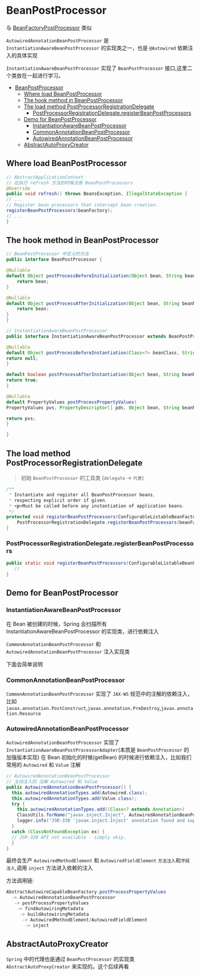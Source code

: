 # BeanPostProcessor

与 [BeanFactoryPostProcessor](./spring-bean-factory-post-processor.md) 类似

`AutowiredAnnotationBeanPostProcessor` 是 `InstantiationAwareBeanPostProcessor` 的实现类之一，也是 `@Autowired` 依赖注入的具体实现

`InstantiationAwareBeanPostProcessor` 实现了 `BeanPostProcessor` 接口,这里二个类放在一起进行学习。

- [BeanPostProcessor](#beanpostprocessor)
  - [Where load BeanPostProcessor](#where-load-beanpostprocessor)
  - [The hook method in BeanPostProcessor](#the-hook-method-in-beanpostprocessor)
  - [The load method PostProcessorRegistrationDelegate](#the-load-method-postprocessorregistrationdelegate)
    - [PostProcessorRegistrationDelegate.registerBeanPostProcessors](#postprocessorregistrationdelegateregisterbeanpostprocessors)
  - [Demo for BeanPostProcessor](#demo-for-beanpostprocessor)
    - [InstantiationAwareBeanPostProcessor](#instantiationawarebeanpostprocessor)
    - [CommonAnnotationBeanPostProcessor](#commonannotationbeanpostprocessor)
    - [AutowiredAnnotationBeanPostProcessor](#autowiredannotationbeanpostprocessor)
  - [AbstractAutoProxyCreator](#abstractautoproxycreator)

## Where load BeanPostProcessor

```java
// AbstractApplicationContext
// 在执行 refresh 方法的时候注册 BeanPostProcessors
@Override
public void refresh() throws BeansException, IllegalStateException {
// ...
// Register bean processors that intercept bean creation.
registerBeanPostProcessors(beanFactory);
// ...
}
```

## The hook method in BeanPostProcessor

```java
// BeanPostProcessor 中定义的方法
public interface BeanPostProcessor {

@Nullable
default Object postProcessBeforeInitialization(Object bean, String beanName) throws BeansException {
    return bean;
}

@Nullable
default Object postProcessAfterInitialization(Object bean, String beanName) throws BeansException {
    return bean;
}
}
```

```java
// InstantiationAwareBeanPostProcessor
public interface InstantiationAwareBeanPostProcessor extends BeanPostProcessor {

@Nullable
default Object postProcessBeforeInstantiation(Class<?> beanClass, String beanName) throws BeansException {
return null;
}

default boolean postProcessAfterInstantiation(Object bean, String beanName) throws BeansException {
return true;
}

@Nullable
default PropertyValues postProcessPropertyValues(
PropertyValues pvs, PropertyDescriptor[] pds, Object bean, String beanName) throws BeansException {

return pvs;
}

}

```

## The load method PostProcessorRegistrationDelegate

> 初始 `BeanPostProcessor` 的工具类 (`delegate` -> `代表`)

```java
/**
 * Instantiate and register all BeanPostProcessor beans,
 * respecting explicit order if given.
 * <p>Must be called before any instantiation of application beans.
 */
protected void registerBeanPostProcessors(ConfigurableListableBeanFactory beanFactory) {
    PostProcessorRegistrationDelegate.registerBeanPostProcessors(beanFactory, this);
}
```

### PostProcessorRegistrationDelegate.registerBeanPostProcessors

```java
public static void registerBeanPostProcessors(ConfigurableListableBeanFactory beanFactory, AbstractApplicationContext applicationContext) {
   //
}
```

## Demo for BeanPostProcessor

### InstantiationAwareBeanPostProcessor

在 Bean 被创建的时候，Spring 会扫描所有 InstantiationAwareBeanPostProcessor 的实现类，进行依赖注入

`CommonAnnotationBeanPostProcessor` 和 `AutowiredAnnotationBeanPostProcessor` 注入实现类

下面会简单说明

### CommonAnnotationBeanPostProcessor

`CommonAnnotationBeanPostProcessor` 实现了 `JAX-WS` 规范中的注解的依赖注入，比如`javax.annotation.PostConstruct`,`javax.annotation.PreDestroy`,`javax.annotation.Resource`

### AutowiredAnnotationBeanPostProcessor

`AutowiredAnnotationBeanPostProcessor` 实现了 `InstantiationAwareBeanPostProcessorAdapter`(本质是 `BeanPostProcessor` 的加强版本实现) 在 Bean 初始化的时候(getBean) 的时候进行依赖注入，比如我们常用的 `Autowired` 和 `Value` 注解

```java
// AutowiredAnnotationBeanPostProcessor
// 主动注入的 注解 Autowired 和 Value
public AutowiredAnnotationBeanPostProcessor() {
  this.autowiredAnnotationTypes.add(Autowired.class);
  this.autowiredAnnotationTypes.add(Value.class);
  try {
    this.autowiredAnnotationTypes.add((Class<? extends Annotation>)
    ClassUtils.forName("javax.inject.Inject", AutowiredAnnotationBeanPostProcessor.class.getClassLoader()));
    logger.info("JSR-330 'javax.inject.Inject' annotation found and supported for autowiring");
  }
  catch (ClassNotFoundException ex) {
  // JSR-330 API not available - simply skip.
  }
}
```

最终会生产 `AutowiredMethodElement` 和 `AutowiredFieldElement` `方法注入`和`字段注入`,调用 `inject` 方法进入依赖的注入

方法调用链:

```java
AbstractAutowireCapableBeanFactory.postProcessPropertyValues
  -> AutowiredAnnotationBeanPostProcessor
   -> postProcessPropertyValues
    -> findAutowiringMetadata
     -> buildAutowiringMetadata
      -> AutowiredMethodElement/AutowiredFieldElement
       -> inject
```

## AbstractAutoProxyCreator

`Spring` 中的代理也是通过 `BeanPostProcessor` 的实现类 `AbstractAutoProxyCreator` 来实现的。这个后续再看
